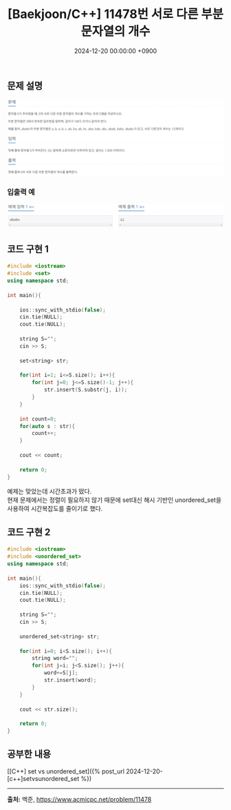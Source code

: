 ﻿---
classes: wide
toc: true
toc_label: "My Table of Contents"
#toc_icon: "cog"
layout: single
title: "[Baekjoon/C++] 11478번 서로 다른 부분 문자열의 개수"
date: "2024-12-20 00:00:00 +0900"
last_modified_at: "2024-12-20 00:00:00 +0900"
categories:
  - Baekjoon
tags:
  - c++
  - silver3
author_profile: true
sidebar:
    nav: docs
---
 
## 문제 설명
![problem_ex](/assets/img/11478.png)

### 입출력 예
![problem_ex](/assets/img/11478_ex.png)

## 코드 구현 1
```c++
#include <iostream>
#include <set>
using namespace std;

int main(){

    ios::sync_with_stdio(false);
    cin.tie(NULL);
    cout.tie(NULL);

    string S="";
    cin >> S;

    set<string> str;

    for(int i=1; i<=S.size(); i++){
        for(int j=0; j<=S.size()-1; j++){
            str.insert(S.substr(j, i));
        }
    }
    
    int count=0;
    for(auto s : str){
        count++;
    }

    cout << count;

    return 0;
}
```
예제는 맞았는데 시간초과가 떴다.
<br/>현재 문제에서는 정렬이 필요하지 않기 때문에 set대신 해시 기반인 unordered_set을 사용하여 시간복잡도를 줄이기로 했다.

## 코드 구현 2
```c++
#include <iostream>
#include <unordered_set>
using namespace std;

int main(){
    ios::sync_with_stdio(false);
    cin.tie(NULL);
    cout.tie(NULL);

    string S="";
    cin >> S;

    unordered_set<string> str;

    for(int i=0; i<S.size(); i++){
        string word="";
        for(int j=i; j<S.size(); j++){
            word+=S[j];
            str.insert(word);
        }
    }

    cout << str.size();

    return 0;
}
```

## 공부한 내용
[[C++] set vs unordered_set]({% post_url 2024-12-20-[c++]setvsunordered_set %})

---
**출처:** 백준, https://www.acmicpc.net/problem/11478